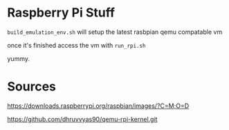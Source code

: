 # Raspberry Pi Stuff

`build_emulation_env.sh` will setup the latest rasbpian qemu compatable vm

once it's finished access the vm with `run_rpi.sh`

yummy.

# Sources

https://downloads.raspberrypi.org/raspbian/images/?C=M;O=D

https://github.com/dhruvvyas90/qemu-rpi-kernel.git


